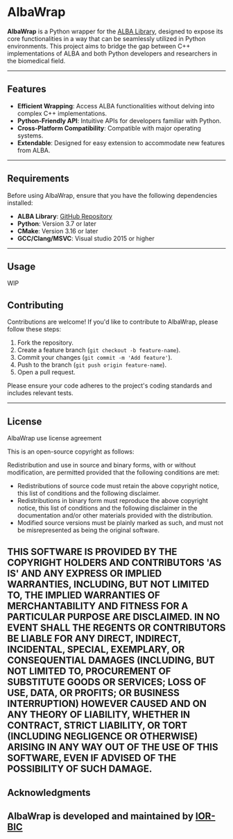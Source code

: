# AlbaWrap

**AlbaWrap** is a Python wrapper for the [ALBA Library](https://github.com/IOR-BIC/Alba), designed to expose its core functionalities in a way that can be seamlessly utilized in Python environments. This project aims to bridge the gap between C++ implementations of ALBA and both Python developers and researchers in the biomedical field.

---

## Features

- **Efficient Wrapping**: Access ALBA functionalities without delving into complex C++ implementations.
- **Python-Friendly API**: Intuitive APIs for developers familiar with Python.
- **Cross-Platform Compatibility**: Compatible with major operating systems.
- **Extendable**: Designed for easy extension to accommodate new features from ALBA.

---

## Requirements

Before using AlbaWrap, ensure that you have the following dependencies installed:

- **ALBA Library**: [GitHub Repository](https://github.com/IOR-BIC/Alba)
- **Python**: Version 3.7 or later
- **CMake**: Version 3.16 or later
- **GCC/Clang/MSVC**: Visual studio 2015 or higher

---


## Usage

WIP


## Contributing

Contributions are welcome! If you'd like to contribute to AlbaWrap, please follow these steps:

1. Fork the repository.
2. Create a feature branch (`git checkout -b feature-name`).
3. Commit your changes (`git commit -m 'Add feature'`).
4. Push to the branch (`git push origin feature-name`).
5. Open a pull request.

Please ensure your code adheres to the project's coding standards and includes relevant tests.

---

## License

AlbaWrap use license agreement

This is an open-source copyright as follows:

Redistribution and use in source and binary forms, with or without modification, are permitted 
provided that the following conditions are met:
* Redistributions of source code must retain the above copyright notice, this list of conditions 
and the following disclaimer.
* Redistributions in binary form must reproduce the above copyright notice, this list of conditions
 and the following disclaimer in the documentation and/or other materials provided with the 
 distribution.
* Modified source versions must be plainly marked as such, and must not be misrepresented as 
being the original software.

THIS SOFTWARE IS PROVIDED BY THE COPYRIGHT HOLDERS AND CONTRIBUTORS 'AS IS' AND ANY EXPRESS OR 
IMPLIED WARRANTIES, INCLUDING, BUT NOT LIMITED TO, THE IMPLIED WARRANTIES OF MERCHANTABILITY AND 
FITNESS FOR A PARTICULAR PURPOSE ARE DISCLAIMED. IN NO EVENT SHALL THE REGENTS OR CONTRIBUTORS BE 
LIABLE FOR ANY DIRECT, INDIRECT, INCIDENTAL, SPECIAL, EXEMPLARY, OR CONSEQUENTIAL DAMAGES 
(INCLUDING, BUT NOT LIMITED TO, PROCUREMENT OF SUBSTITUTE GOODS OR SERVICES; LOSS OF USE, DATA, 
OR PROFITS; OR BUSINESS INTERRUPTION) HOWEVER CAUSED AND ON ANY THEORY OF LIABILITY, WHETHER IN 
CONTRACT, STRICT LIABILITY, OR TORT (INCLUDING NEGLIGENCE OR OTHERWISE) ARISING IN ANY WAY OUT 
OF THE USE OF THIS SOFTWARE, EVEN IF ADVISED OF THE POSSIBILITY OF SUCH DAMAGE.
---

## Acknowledgments

AlbaWrap is developed and maintained by [IOR-BIC](https://github.com/IOR-BIC)
---

